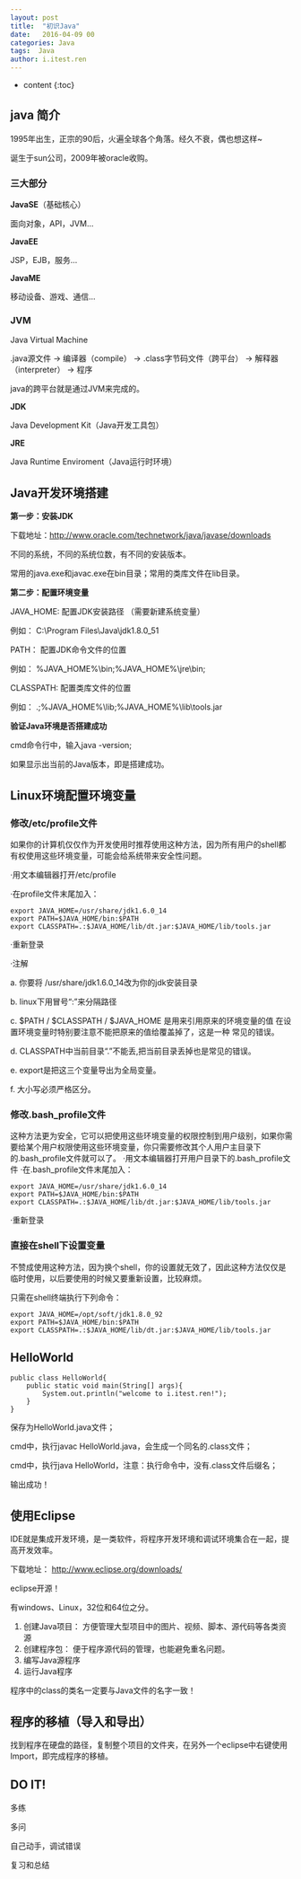 ```yaml
---
layout: post
title:  "初识Java"
date:   2016-04-09 00
categories: Java
tags:  Java
author: i.itest.ren
---
```


* content
{:toc}








## java 简介 ##
1995年出生，正宗的90后，火遍全球各个角落。经久不衰，偶也想这样~

诞生于sun公司，2009年被oracle收购。

### 三大部分 ###
**JavaSE**（基础核心）

面向对象，API，JVM...

**JavaEE**

JSP，EJB，服务...

**JavaME**

移动设备、游戏、通信...

### JVM ###
Java Virtual Machine

.java源文件 -> 编译器（compile） -> .class字节码文件（跨平台） -> 解释器（interpreter） -> 程序

java的跨平台就是通过JVM来完成的。

**JDK**

Java Development Kit（Java开发工具包）

**JRE**

Java Runtime Enviroment（Java运行时环境）






## Java开发环境搭建 ##
**第一步：安装JDK**

下载地址：http://www.oracle.com/technetwork/java/javase/downloads

不同的系统，不同的系统位数，有不同的安装版本。

常用的java.exe和javac.exe在bin目录；常用的类库文件在lib目录。

**第二步：配置环境变量**

JAVA_HOME:  配置JDK安装路径  （需要新建系统变量）

例如：  C:\Program Files\Java\jdk1.8.0_51

PATH：  配置JDK命令文件的位置

例如：  %JAVA_HOME%\bin;%JAVA_HOME%\jre\bin;

CLASSPATH:  配置类库文件的位置

例如：  .;%JAVA_HOME%\lib;%JAVA_HOME%\lib\tools.jar

**验证Java环境是否搭建成功**

cmd命令行中，输入java -version;

如果显示出当前的Java版本，即是搭建成功。

## Linux环境配置环境变量 ##

### 修改/etc/profile文件 ###

如果你的计算机仅仅作为开发使用时推荐使用这种方法，因为所有用户的shell都有权使用这些环境变量，可能会给系统带来安全性问题。 

·用文本编辑器打开/etc/profile 

·在profile文件末尾加入： 

	export JAVA_HOME=/usr/share/jdk1.6.0_14 
	export PATH=$JAVA_HOME/bin:$PATH 
	export CLASSPATH=.:$JAVA_HOME/lib/dt.jar:$JAVA_HOME/lib/tools.jar 

·重新登录 

·注解 

a. 你要将 /usr/share/jdk1.6.0_14改为你的jdk安装目录 

b. linux下用冒号“:”来分隔路径 

c. $PATH / $CLASSPATH / $JAVA_HOME 是用来引用原来的环境变量的值 
在设置环境变量时特别要注意不能把原来的值给覆盖掉了，这是一种 
常见的错误。

d. CLASSPATH中当前目录“.”不能丢,把当前目录丢掉也是常见的错误。 

e. export是把这三个变量导出为全局变量。 

f. 大小写必须严格区分。 

### 修改.bash_profile文件 ###

这种方法更为安全，它可以把使用这些环境变量的权限控制到用户级别，如果你需要给某个用户权限使用这些环境变量，你只需要修改其个人用户主目录下的.bash_profile文件就可以了。 
·用文本编辑器打开用户目录下的.bash_profile文件 
·在.bash_profile文件末尾加入： 

	export JAVA_HOME=/usr/share/jdk1.6.0_14 
	export PATH=$JAVA_HOME/bin:$PATH 
	export CLASSPATH=.:$JAVA_HOME/lib/dt.jar:$JAVA_HOME/lib/tools.jar 

·重新登录 

### 直接在shell下设置变量 ###

不赞成使用这种方法，因为换个shell，你的设置就无效了，因此这种方法仅仅是临时使用，以后要使用的时候又要重新设置，比较麻烦。 

只需在shell终端执行下列命令： 

	export JAVA_HOME=/opt/soft/jdk1.8.0_92
	export PATH=$JAVA_HOME/bin:$PATH
	export CLASSPATH=.:$JAVA_HOME/lib/dt.jar:$JAVA_HOME/lib/tools.jar




## HelloWorld ##

	public class HelloWorld{
		public static void main(String[] args){
			System.out.println("welcome to i.itest.ren!");
		}
	}

保存为HelloWorld.java文件；

cmd中，执行javac HelloWorld.java，会生成一个同名的.class文件；

cmd中，执行java HelloWorld，注意：执行命令中，没有.class文件后缀名；

输出成功！






## 使用Eclipse ##

IDE就是集成开发环境，是一类软件，将程序开发环境和调试环境集合在一起，提高开发效率。

下载地址： http://www.eclipse.org/downloads/

eclipse开源！

有windows、Linux，32位和64位之分。


1. 创建Java项目：  方便管理大型项目中的图片、视频、脚本、源代码等各类资源
2. 创建程序包：  便于程序源代码的管理，也能避免重名问题。
3. 编写Java源程序
4. 运行Java程序

程序中的class的类名一定要与Java文件的名字一致！



## 程序的移植（导入和导出） ##
找到程序在硬盘的路径，复制整个项目的文件夹，在另外一个eclipse中右键使用Import，即完成程序的移植。


## DO IT! ##

多练

多问

自己动手，调试错误

复习和总结









